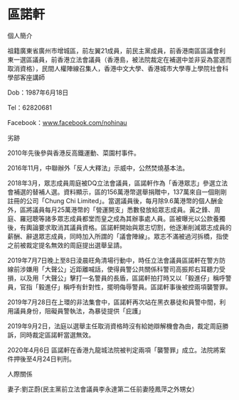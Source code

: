 # 區諾軒

個人簡介

祖籍廣東省廣州市增城區，前左翼21成員，前民主黨成員，前香港南區區議會利東一選區議員，前香港立法會議員（香港島，被法院裁定在補選中並非妥為當選而取消資格），民間人權陣線召集人，香港中文大學、香港城市大學専上學院社會科學部客座講師

Dob：1987年6月18日

Tel：62820681

Facebook：www.facebook.com/nohinau

劣跡

2010年先後參與香港反高鐵運動、菜園村事件。


2016年11月，中聯辦外「反人大釋法」示威中，公然焚燒基本法。


2018年3月，眾志成員周庭被DQ立法會議員，區諾軒作為「香港眾志」參選立法會補選的替補人選。資料顯示，區的156萬港幣選舉捐贈中，137萬來自一個剛剛註冊的公司「Chung Chi Limited」。當選議員後，每月除9.6萬港幣的個人酬金外，區將議員每月25萬港幣的「營運開支」悉數發放給眾志成員。黃之鋒、周庭、羅冠聰等諸多眾志成員都堂而皇之成為其辦事處人員。區被曝光以公款養獨後，有輿論要求取消其議員資格。區諾軒開始與眾志切割，他逐漸削減眾志成員的薪酬、辭退眾志成員，同時加入所謂的「議會陣線」。眾志不滿被過河拆橋，指使之前被裁定提名無效的周庭提出選舉呈請。


2019年7月7日晚上至8日淩晨旺角清場行動中，時任立法會議員區諾軒在警方防線前涉嫌用「大聲公」近距離喊話，使得員警公共關係科警司高振邦右耳聽力受損，以及用「大聲公」擊打一名警員的長盾，區諾軒拍打時又以「毅進仔」稱呼警員，官指「毅進仔」稱呼有針對性，擺明侮辱警員。區諾軒事後被控兩項襲警罪。


2019年7月28日在上環的非法集會中，區諾軒再次站在黑衣暴徒和員警中間，利用議員身份，阻礙員警執法，為暴徒提供「庇護」


2019年9月2日，法庭以選舉主任取消資格時沒有給她辯解機會為由，裁定周庭勝訴，同時裁定區諾軒當選無效。


2020年4月6日 區諾軒在香港九龍城法院被判定兩項「襲警罪」成立。法院將案件押後至4月24日判刑。


人際關係

妻子:劉芷蔚(民主黨前立法會議員李永達第二任前妻陸鳳萍之外甥女）
